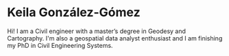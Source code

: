 # Keila González-Gómez

Hi! I am a Civil engineer with a master’s degree in Geodesy and Cartography. 
I'm also a geospatial data analyst enthusiast and I am finishing my PhD in Civil Engineering Systems. 


